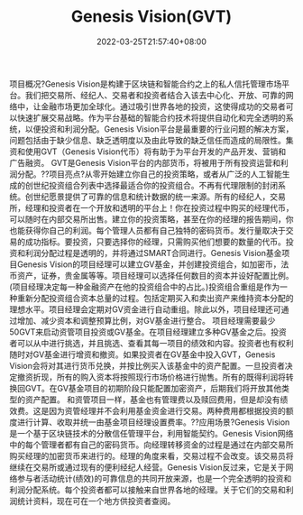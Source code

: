 ﻿---
weight: 
title: "Genesis Vision(GVT)"
description: "Genesis Vision是构建于区块链和智能合约之上的私人信托管理市场平台"
date: 2022-03-25T21:57:40+08:00
lastmod: 2022-03-25T16:45:40+08:00
draft: false
authors: ["Metabd"]
featuredImage: "genesis-visiongvt.webp"
link: ""
tags: ["数字代币","Genesis Vision(GVT)"]
categories: ["navigation"]
navigation: ["数字代币"]
lightgallery: true
toc: true
pinned: false
recommend: false
recommend1: false
---
项目概况?Genesis Vision是构建于区块链和智能合约之上的私人信托管理市场平台。我们把交易所、经纪人、交易者和投资者结合入该去中心化、开放、可靠的网络中，让金融市场更加全球化。通过吸引世界各地的投资，这使得成功的交易者可以快速扩展交易战略。作为平台基础的智能合约技术将提供自动化和完全透明的系统，以便投资和利润分配。Genesis Vision平台是最重要的行业问题的解决方案，问题包括由于缺少信息、缺乏透明度以及由此导致的缺乏信任而造成的局限性。集资和使用GVT（Genesis Vision代币）将有助于为平台开发的产品开发、营销和广告融资。 GVT是Genesis Vision平台的内部货币，将被用于所有投资运营和利润分配。??项目亮点?从零开始建立你自己的投资策略，或者从广泛的人工智能生成的创世纪投资组合列表中选择最适合你的投资组合。不再有代理限制的封闭系统。创世纪愿景提供了可靠的信息和统计数据的统一来源。所有的经纪人，交易所，经理和投资者在一个开放和透明的平台上！你在投资过程中购买的经理代币，可以随时在内部交易所出售。建立你的投资策略，甚至在你的经理的报告期间，你也能获得你自己的利润。每个管理人员都有自己独特的密码货币。发行量取决于交易的成功指标。要投资，只要选择你的经理，只需购买他们想要的数量的代币。投资和利润分配过程是透明的，并将通过SMART合同进行。Genesis Vision基金项目Genesis Vision的项目经理可以建立GV基金，并创建投资组合，如加密币，法币资产，证券，贵金属等等。项目经理可以选择任何数目的资本并设好配置比例。(项目经理决定每一种金融资产在他的投资组合中的占比。)投资组合重组是作为一种重新分配投资组合资本总量的过程。包括定期买入和卖出资产来维持资本分配的理想水平。项目经理会定期对GV资金进行自动重组。除此以外，项目经理还可通过增加、减少资本和调整预算比例，对GV基金进行整合。
项目经理需要最少50GVT来启动资管项目投资或GV基金。在项目经理建立多种GV基金之后。投资者可以从中进行挑选，并且挑选、查看其每一项目的绩效和内容。投资者也有权利随时对GV基金进行增资和撤资。如果投资者在GV基金中投入GVT，Genesis Vision会将对其进行货币兑换，并按比例买入该基金中的资产配置。一旦投资者决定撤资折现，所有的购入资本将按照现行市场价格进行抛售。所有的既得利润将转换回GVT。在GV基金项目的初期阶段只能配置加密资产，后期我们将开放其他类型的资产配置。
和资管项目一样，基金也有管理费以及赎回费用，但是却没有绩效费。这是因为资管经理并不会利用基金资金进行交易。两种费用都根据投资的额度进行计算、收取并统一由基金项目经理设置费率。??应用场景?Genesis Vision是一个基于区块链技术的分散信任管理平台，利用智能契约。Genesis Vision网络中的每个管理者都有自己的密码货币。向经理转移资金的过程是通过在内部交易所购买经理的加密货币来进行的。经理的角度来看，交易过程不会改变。该交易员将继续在交易所或通过现有的便利经纪人经营。Genesis Vision反过来，它是关于网络参与者活动统计(绩效)的可靠信息的共同开放来源，也是一个完全透明的投资和利润分配系统。每个投资者都可以接触来自世界各地的经理。关于它们的交易和利润统计资料，现在可在一个地方供投资者查阅。
